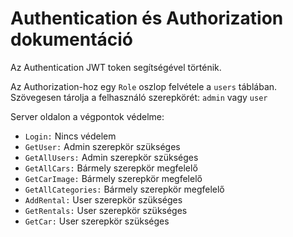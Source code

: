 # Authentication és Authorization dokumentáció

Az Authentication JWT token segítségével történik.

Az Authorization-hoz egy `Role` oszlop felvétele a `users` táblában. Szövegesen tárolja a felhasználó szerepkörét: `admin` vagy `user`

Server oldalon a végpontok védelme:
- `Login:` Nincs védelem
- `GetUser:` Admin szerepkör szükséges
- `GetAllUsers:` Admin szerepkör szükséges
- `GetAllCars:` Bármely szerepkör megfelelő
- `GetCarImage:` Bármely szerepkör megfelelő
- `GetAllCategories:` Bármely szerepkör megfelelő
- `AddRental:` User szerepkör szükséges
- `GetRentals:` User szerepkör szükséges
- `GetCar:` User szerepkör szükséges
